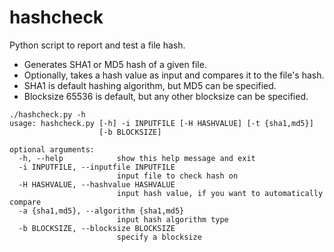 # hashcheck
Python script to report and test a file hash.

* Generates SHA1 or MD5 hash of a given file.
* Optionally, takes a hash value as input and compares it to the file's hash.
* SHA1 is default hashing algorithm, but MD5 can be specified.
* Blocksize 65536 is default, but any other blocksize can be specified.


```
./hashcheck.py -h
usage: hashcheck.py [-h] -i INPUTFILE [-H HASHVALUE] [-t {sha1,md5}]
                    [-b BLOCKSIZE]

optional arguments:
  -h, --help            show this help message and exit
  -i INPUTFILE, --inputfile INPUTFILE
                        input file to check hash on
  -H HASHVALUE, --hashvalue HASHVALUE
                        input hash value, if you want to automatically compare
  -a {sha1,md5}, --algorithm {sha1,md5}
                        input hash algorithm type
  -b BLOCKSIZE, --blocksize BLOCKSIZE
                        specify a blocksize
```
